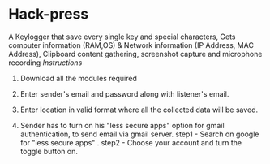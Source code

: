 # Hack-press
A Keylogger that save every single key and special characters, Gets computer information (RAM,OS) &amp; Network information (IP Address, MAC Address), Clipboard content gathering, screenshot capture and microphone recording
*Instructions*

1. Download all the modules required

2. Enter sender's email and password along with listener's email.

3. Enter location in valid format where all the collected data will be saved.

4. Sender has to turn on his "less secure apps" option for gmail authentication, to send email via gmail server.
step1 -   Search on google for "less secure apps" .
step2 -   Choose your account and turn the toggle button on.

